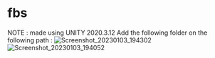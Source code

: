 # fbs

NOTE : made using UNITY 2020.3.12
Add the following folder on the following path :
![Screenshot_20230103_194302](https://user-images.githubusercontent.com/105915520/210375511-3c717f55-9894-4230-9501-fc8953f8ac92.png)
![Screenshot_20230103_194052](https://user-images.githubusercontent.com/105915520/210375577-c7da9a42-868c-41ce-acc5-5266768c015c.png)
